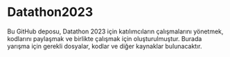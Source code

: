 # Datathon2023
Bu GitHub deposu, Datathon 2023 için katılımcıların çalışmalarını yönetmek, kodlarını paylaşmak ve birlikte çalışmak için oluşturulmuştur. Burada yarışma için gerekli dosyalar, kodlar ve diğer kaynaklar bulunacaktır.
